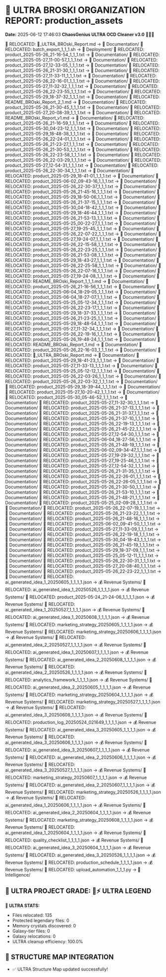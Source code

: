 # 🌌 ULTRA BROSKI ORGANIZATION REPORT: production_assets
**Date:** 2025-06-12 17:46:03
**ChaosGenius ULTRA OCD Cleaner v3.0** 🧠💜🌌

📁 RELOCATED: 🌌_ULTRA_BROski_Report.md → 📝 Documentation/
📁 RELOCATED: batch_export_1_1_1.sh → 🚀 Deployment/
📁 RELOCATED: product_2025-05-26_21-16-54_1_1_1.txt → 📝 Documentation/
📁 RELOCATED: product_2025-05-27_11-00-57_1_1_1.txt → 📝 Documentation/
📁 RELOCATED: product_2025-05-27_12-33-05_1_1_1.txt → 📝 Documentation/
📁 RELOCATED: product_2025-05-26_21-31-30_1_1_1.txt → 📝 Documentation/
📁 RELOCATED: product_2025-05-27_11-33-11_1_1_1.txt → 📝 Documentation/
📁 RELOCATED: product_2025-05-26_22-16-01_1_1_1.txt → 📝 Documentation/
📁 RELOCATED: product_2025-05-27_11-32-32_1_1_1.txt → 📝 Documentation/
📁 RELOCATED: product_2025-05-26_22-23-55_1_1_1.txt → 📝 Documentation/
📁 RELOCATED: product_2025-05-29_18-37-32_1_1_1.txt → 📝 Documentation/
📁 RELOCATED: README_BROski_Report_2_1.md → 📝 Documentation/
📁 RELOCATED: product_2025-05-26_21-30-45_1_1_1.txt → 📝 Documentation/
📁 RELOCATED: product_2025-05-27_20-08-39_1_1_1.txt → 📝 Documentation/
📁 RELOCATED: README_BROski_Report_v1.md → 📝 Documentation/
📁 RELOCATED: product_2025-05-26_21-16-59_1_1_1.txt → 📝 Documentation/
📁 RELOCATED: product_2025-05-30_04-23-12_1_1_1.txt → 📝 Documentation/
📁 RELOCATED: product_2025-05-29_18-48-38_1_1_1.txt → 📝 Documentation/
📁 RELOCATED: product_2025-05-26_22-24-01_1_1_1.txt → 📝 Documentation/
📁 RELOCATED: product_2025-05-26_21-23-27_1_1_1.txt → 📝 Documentation/
📁 RELOCATED: product_2025-05-26_21-30-53_1_1_1.txt → 📝 Documentation/
📁 RELOCATED: product_2025-05-26_22-23-58_1_1_1.txt → 📝 Documentation/
📁 RELOCATED: product_2025-05-26_22-03-29_1_1_1.txt → 📝 Documentation/
📁 RELOCATED: product_2025-05-27_12-54-31_1_1_1.txt → 📝 Documentation/
📁 RELOCATED: product_2025-05-26_22-30-34_1_1_1.txt → 📝 Documentation/
📁 RELOCATED: product_2025-05-29_18-41-01_1_1_1.txt → 📝 Documentation/
📁 RELOCATED: product_2025-06-02_09-43-16_1_1_1.txt → 📝 Documentation/
📁 RELOCATED: product_2025-05-26_22-30-37_1_1_1.txt → 📝 Documentation/
📁 RELOCATED: product_2025-05-26_21-45-16_1_1_1.txt → 📝 Documentation/
📁 RELOCATED: product_2025-05-29_18-50-06_1_1_1.txt → 📝 Documentation/
📁 RELOCATED: product_2025-05-26_21-37-15_1_1_1.txt → 📝 Documentation/
📁 RELOCATED: product_2025-05-30_04-18-42_1_1_1.txt → 📝 Documentation/
📁 RELOCATED: product_2025-05-29_18-46-44_1_1_1.txt → 📝 Documentation/
📁 RELOCATED: product_2025-05-26_21-53-13_1_1_1.txt → 📝 Documentation/
📁 RELOCATED: product_2025-05-25_00-22-27_1_1_1.txt → 📝 Documentation/
📁 RELOCATED: product_2025-05-27_19-25-45_1_1_1.txt → 📝 Documentation/
📁 RELOCATED: product_2025-05-26_22-07-22_1_1_1.txt → 📝 Documentation/
📁 RELOCATED: product_2025-05-27_19-24-07_1_1_1.txt → 📝 Documentation/
📁 RELOCATED: product_2025-05-26_22-15-58_1_1_1.txt → 📝 Documentation/
📁 RELOCATED: product_2025-05-26_22-23-25_1_1_1.txt → 📝 Documentation/
📁 RELOCATED: product_2025-05-26_21-53-08_1_1_1.txt → 📝 Documentation/
📁 RELOCATED: product_2025-05-29_18-43-27_1_1_1.txt → 📝 Documentation/
📁 RELOCATED: product_2025-05-26_22-25-58_1_1_1.txt → 📝 Documentation/
📁 RELOCATED: product_2025-05-26_22-07-16_1_1_1.txt → 📝 Documentation/
📁 RELOCATED: product_2025-05-27_19-24-08_1_1_1.txt → 📝 Documentation/
📁 RELOCATED: README_BROski_Report_1_1_1.md → 📝 Documentation/
📁 RELOCATED: product_2025-05-26_21-16-56_1_1_1.txt → 📝 Documentation/
📁 RELOCATED: product_2025-06-04_18-29-05_1_1_1.txt → 📝 Documentation/
📁 RELOCATED: product_2025-06-04_18-27-07_1_1_1.txt → 📝 Documentation/
📁 RELOCATED: product_2025-05-25_05-12-34_1_1_1.txt → 📝 Documentation/
📁 RELOCATED: product_2025-05-26_22-23-17_1_1_1.txt → 📝 Documentation/
📁 RELOCATED: product_2025-05-29_18-37-33_1_1_1.txt → 📝 Documentation/
📁 RELOCATED: product_2025-05-26_21-23-25_1_1_1.txt → 📝 Documentation/
📁 RELOCATED: product_2025-05-29_18-48-54_1_1_1.txt → 📝 Documentation/
📁 RELOCATED: product_2025-05-27_11-32-34_1_1_1.txt → 📝 Documentation/
📁 RELOCATED: product_2025-05-26_22-19-16_1_1_1.txt → 📝 Documentation/
📁 RELOCATED: product_2025-05-26_19-48-24_1_1_1.txt → 📝 Documentation/
📁 RELOCATED: README_BROski_Report_1.md → 📝 Documentation/
📁 RELOCATED: product_2025-05-26_22-16-03_1_1_1.txt → 📝 Documentation/
📁 RELOCATED: 🌌_ULTRA_BROski_Report.md → 📝 Documentation/
📁 RELOCATED: product_2025-05-29_18-41-23_1_1_1.txt → 📝 Documentation/
📁 RELOCATED: product_2025-05-27_11-33-13_1_1_1.txt → 📝 Documentation/
📁 RELOCATED: product_2025-05-25_05-12-12_1_1_1.txt → 📝 Documentation/
📁 RELOCATED: product_2025-05-26_22-03-26_1_1_1.txt → 📝 Documentation/
📁 RELOCATED: product_2025-05-26_22-03-32_1_1_1.txt → 📝 Documentation/
📁 RELOCATED: product_2025-05-29_18-39-44_1_1_1.txt → 📝 Documentation/
📁 RELOCATED: product_2025-05-27_10-20-42_1_1_1.txt → 📝 Documentation/
📁 RELOCATED: product_2025-05-30_05-46-52_1_1_1.txt → 📝 Documentation/
📁 RELOCATED: product_2025-05-27_11-32-30_1_1_1.txt → 📝 Documentation/
📁 RELOCATED: product_2025-05-26_21-37-13_1_1_1.txt → 📝 Documentation/
📁 RELOCATED: product_2025-05-26_21-31-37_1_1_1.txt → 📝 Documentation/
📁 RELOCATED: product_2025-05-26_21-37-10_1_1_1.txt → 📝 Documentation/
📁 RELOCATED: product_2025-05-26_22-19-13_1_1_1.txt → 📝 Documentation/
📁 RELOCATED: product_2025-05-26_21-45-22_1_1_1.txt → 📝 Documentation/
📁 RELOCATED: product_2025-05-27_12-54-30_1_1_1.txt → 📝 Documentation/
📁 RELOCATED: product_2025-06-04_18-27-56_1_1_1.txt → 📝 Documentation/
📁 RELOCATED: product_2025-05-26_21-48-19_1_1_1.txt → 📝 Documentation/
📁 RELOCATED: product_2025-06-02_09-34-47_1_1_1.txt → 📝 Documentation/
📁 RELOCATED: product_2025-05-27_19-29-32_1_1_1.txt → 📝 Documentation/
📁 RELOCATED: product_2025-05-27_19-25-46_1_1_1.txt → 📝 Documentation/
📁 RELOCATED: product_2025-05-27_12-54-32_1_1_1.txt → 📝 Documentation/
📁 RELOCATED: product_2025-05-26_21-31-35_1_1_1.txt → 📝 Documentation/
📁 RELOCATED: product_2025-05-26_22-26-01_1_1_1.txt → 📝 Documentation/
📁 RELOCATED: product_2025-05-26_22-26-05_1_1_1.txt → 📝 Documentation/
📁 RELOCATED: product_2025-05-26_21-30-50_1_1_1.txt → 📝 Documentation/
📁 RELOCATED: product_2025-05-26_21-53-10_1_1_1.txt → 📝 Documentation/
📁 RELOCATED: product_2025-05-26_21-48-21_1_1_1.txt → 📝 Documentation/
📁 RELOCATED: product_2025-05-25_02-09-28_1_1_1.txt → 📝 Documentation/
📁 RELOCATED: product_2025-05-26_22-07-19_1_1_1.txt → 📝 Documentation/
📁 RELOCATED: product_2025-05-26_21-23-22_1_1_1.txt → 📝 Documentation/
📁 RELOCATED: product_2025-05-26_21-48-16_1_1_1.txt → 📝 Documentation/
📁 RELOCATED: product_2025-06-02_09-41-50_1_1_1.txt → 📝 Documentation/
📁 RELOCATED: product_2025-05-27_11-33-09_1_1_1.txt → 📝 Documentation/
📁 RELOCATED: product_2025-05-26_22-19-18_1_1_1.txt → 📝 Documentation/
📁 RELOCATED: product_2025-05-30_04-18-43_1_1_1.txt → 📝 Documentation/
📁 RELOCATED: product_2025-05-26_21-45-19_1_1_1.txt → 📝 Documentation/
📁 RELOCATED: product_2025-05-29_18-37-09_1_1_1.txt → 📝 Documentation/
📁 RELOCATED: product_2025-05-25_05-12-11_1_1_1.txt → 📝 Documentation/
📁 RELOCATED: product_2025-05-26_22-30-31_1_1_1.txt → 📝 Documentation/
📁 RELOCATED: product_2025-05-27_20-08-40_1_1_1.txt → 📝 Documentation/
📁 RELOCATED: product_2025-05-26_22-23-22_1_1_1.txt → 📝 Documentation/
📁 RELOCATED: ai_generated_idea_1_20250605_1_1_1_1.json → 💰 Revenue Systems/
📁 RELOCATED: ai_generated_idea_1_20250526_1_1_1_1.json → 💰 Revenue Systems/
📁 RELOCATED: product_2025-05-24_21-24-06_1_1_1_1.json → 💰 Revenue Systems/
📁 RELOCATED: ai_generated_idea_1_20250527_1_1_1_1.json → 💰 Revenue Systems/
📁 RELOCATED: ai_generated_idea_1_20250608_1_1_1_1.json → 💰 Revenue Systems/
📁 RELOCATED: marketing_strategy_20250605_1_1_1_1.json → 💰 Revenue Systems/
📁 RELOCATED: marketing_strategy_20250606_1_1_1_1.json → 💰 Revenue Systems/
📁 RELOCATED: ai_generated_idea_2_20250527_1_1_1_1.json → 💰 Revenue Systems/
📁 RELOCATED: ai_generated_idea_1_20250607_1_1_1_1.json → 💰 Revenue Systems/
📁 RELOCATED: ai_generated_idea_2_20250608_1_1_1_1.json → 💰 Revenue Systems/
📁 RELOCATED: ai_generated_idea_2_20250526_1_1_1_1.json → 💰 Revenue Systems/
📁 RELOCATED: analytics_framework_1_1_1_1.json → 💰 Revenue Systems/
📁 RELOCATED: ai_generated_idea_2_20250605_1_1_1_1.json → 💰 Revenue Systems/
📁 RELOCATED: marketing_strategy_20250604_1_1_1_1.json → 💰 Revenue Systems/
📁 RELOCATED: marketing_strategy_20250527_1_1_1_1.json → 💰 Revenue Systems/
📁 RELOCATED: ai_generated_idea_3_20250608_1_1_1_1.json → 💰 Revenue Systems/
📁 RELOCATED: production_log_20250524_021649_1_1_1_1.json → 💰 Revenue Systems/
📁 RELOCATED: ai_generated_idea_3_20250605_1_1_1_1.json → 💰 Revenue Systems/
📁 RELOCATED: ai_generated_idea_3_20250606_1_1_1_1.json → 💰 Revenue Systems/
📁 RELOCATED: ai_generated_idea_3_20250607_1_1_1_1.json → 💰 Revenue Systems/
📁 RELOCATED: ai_generated_idea_2_20250606_1_1_1_1.json → 💰 Revenue Systems/
📁 RELOCATED: ai_generated_idea_3_20250527_1_1_1_1.json → 💰 Revenue Systems/
📁 RELOCATED: marketing_strategy_20250607_1_1_1_1.json → 💰 Revenue Systems/
📁 RELOCATED: ai_generated_idea_2_20250607_1_1_1_1.json → 💰 Revenue Systems/
📁 RELOCATED: marketing_strategy_20250526_1_1_1_1.json → 💰 Revenue Systems/
📁 RELOCATED: ai_generated_idea_1_20250606_1_1_1_1.json → 💰 Revenue Systems/
📁 RELOCATED: ai_generated_idea_2_20250604_1_1_1_1.json → 💰 Revenue Systems/
📁 RELOCATED: marketing_strategy_20250608_1_1_1_1.json → 💰 Revenue Systems/
📁 RELOCATED: ai_generated_idea_1_20250604_1_1_1_1.json → 💰 Revenue Systems/
📁 RELOCATED: quality_checklist_1_1_1_1.json → 💰 Revenue Systems/
📁 RELOCATED: ai_generated_idea_3_20250604_1_1_1_1.json → 💰 Revenue Systems/
📁 RELOCATED: ai_generated_idea_3_20250526_1_1_1_1.json → 💰 Revenue Systems/
📁 RELOCATED: production_schedule_1_1_1_1.json → 💰 Revenue Systems/
📁 RELOCATED: upload_automation_1_1_1.py → 🧠 Intelligence/

## 🌌 ULTRA PROJECT GRADE: 💯⚡ ULTRA LEGEND
**🧠 ULTRA STATS:**
- Files relocated: 135
- Protected legendary files: 0
- Memory crystals discovered: 0
- Galaxy-tier files: 0
- Galaxy relocations: 0
- ULTRA cleanup efficiency: 100.0%

## 🔄 STRUCTURE MAP INTEGRATION
- ✅ ULTRA Structure Map updated successfully!